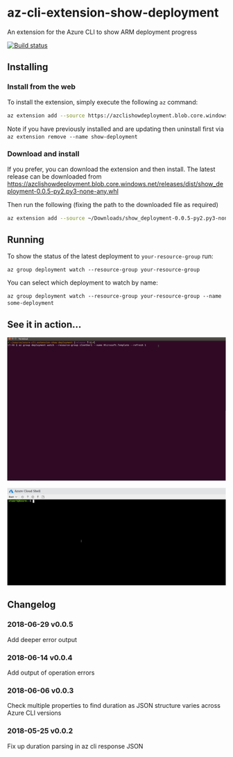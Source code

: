 # az-cli-extension-show-deployment
An extension for the Azure CLI to show ARM deployment progress

[![Build status](https://ci.appveyor.com/api/projects/status/k44c1ciuqrb6v34i/branch/release?svg=true)](https://ci.appveyor.com/project/stuartleeks/az-cli-extension-show-deployment/branch/release)



## Installing

### Install from the web

To install the extension, simply execute the following `az` command:

```bash
az extension add --source https://azclishowdeployment.blob.core.windows.net/releases/dist/show_deployment-0.0.5-py2.py3-none-any.whl
```

Note if you have previously installed and are updating then uninstall first via `az extension remove --name show-deployment`


### Download and install
If you prefer, you can download the extension and then install. The latest release can be downloaded from https://azclishowdeployment.blob.core.windows.net/releases/dist/show_deployment-0.0.5-py2.py3-none-any.whl

Then run the following (fixing the path to the downloaded file as required)

```bash
az extension add --source ~/Downloads/show_deployment-0.0.5-py2.py3-none-any.whl 
```

## Running

To show the status of the latest deployment to `your-resource-group` run:

```
az group deployment watch --resource-group your-resource-group
```

You can select which deployment to watch by name:

```
az group deployment watch --resource-group your-resource-group --name some-deployment
```

## See it in action...

![extension in action](docs/az-group-deployment-watch-2.gif)


![extension in action in Cloud Shell](docs/az-group-deployment-watch-3.gif)


## Changelog

### 2018-06-29 v0.0.5

Add deeper error output

### 2018-06-14 v0.0.4

Add output of operation errors

### 2018-06-06 v0.0.3

Check multiple properties to find duration as JSON structure varies across Azure CLI versions

### 2018-05-25 v0.0.2

Fix up duration parsing in az cli response JSON